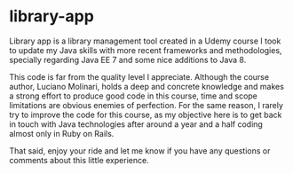 # library-app

Library app is a library management tool created in a Udemy course I took to update my Java skills with more recent frameworks and methodologies, specially regarding Java EE 7 and some nice additions to Java 8.

This code is far from the quality level I appreciate. Although the course author, Luciano Molinari, holds a deep and concrete knowledge and makes a strong effort to produce good code in this course, time and scope limitations are obvious enemies of perfection. For the same reason, I rarely try to improve the code for this course, as my objective here is to get back in touch with Java technologies after around a year and a half coding almost only in Ruby on Rails.

That said, enjoy your ride and let me know if you have any questions or comments about this little experience. 
